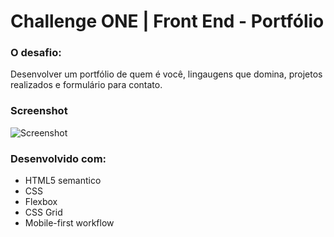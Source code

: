# Challenge ONE | Front End - Portfólio

### O desafio:

Desenvolver um portfólio de quem é você, lingaugens que domina, projetos realizados e formulário para contato.

### Screenshot

![Screenshot](![image](https://github.com/user-attachments/assets/dc4fd93e-eec7-403c-85c3-e1f326bd82ab)
)

### Desenvolvido com:

- HTML5 semantico
- CSS
- Flexbox
- CSS Grid
- Mobile-first workflow
